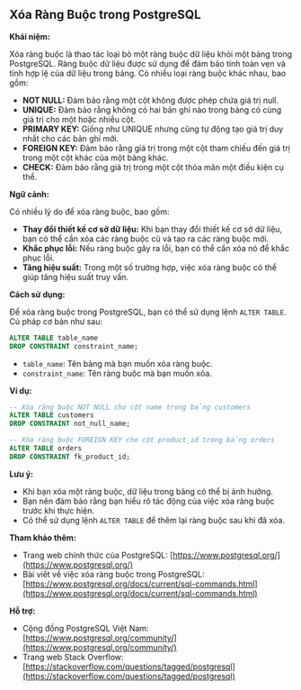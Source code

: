 ## Xóa Ràng Buộc trong PostgreSQL

**Khái niệm:**

Xóa ràng buộc là thao tác loại bỏ một ràng buộc dữ liệu khỏi một bảng trong PostgreSQL. Ràng buộc dữ liệu được sử dụng để đảm bảo tính toàn vẹn và tính hợp lệ của dữ liệu trong bảng. Có nhiều loại ràng buộc khác nhau, bao gồm:

- **NOT NULL:** Đảm bảo rằng một cột không được phép chứa giá trị null.
- **UNIQUE:** Đảm bảo rằng không có hai bản ghi nào trong bảng có cùng giá trị cho một hoặc nhiều cột.
- **PRIMARY KEY:** Giống như UNIQUE nhưng cũng tự động tạo giá trị duy nhất cho các bản ghi mới.
- **FOREIGN KEY:** Đảm bảo rằng giá trị trong một cột tham chiếu đến giá trị trong một cột khác của một bảng khác.
- **CHECK:** Đảm bảo rằng giá trị trong một cột thỏa mãn một điều kiện cụ thể.

**Ngữ cảnh:**

Có nhiều lý do để xóa ràng buộc, bao gồm:

- **Thay đổi thiết kế cơ sở dữ liệu:** Khi bạn thay đổi thiết kế cơ sở dữ liệu, bạn có thể cần xóa các ràng buộc cũ và tạo ra các ràng buộc mới.
- **Khắc phục lỗi:** Nếu ràng buộc gây ra lỗi, bạn có thể cần xóa nó để khắc phục lỗi.
- **Tăng hiệu suất:** Trong một số trường hợp, việc xóa ràng buộc có thể giúp tăng hiệu suất truy vấn.

**Cách sử dụng:**

Để xóa ràng buộc trong PostgreSQL, bạn có thể sử dụng lệnh `ALTER TABLE`. Cú pháp cơ bản như sau:

```sql
ALTER TABLE table_name
DROP CONSTRAINT constraint_name;
```

- `table_name`: Tên bảng mà bạn muốn xóa ràng buộc.
- `constraint_name`: Tên ràng buộc mà bạn muốn xóa.

**Ví dụ:**

```sql
-- Xóa ràng buộc NOT NULL cho cột name trong bảng customers
ALTER TABLE customers
DROP CONSTRAINT not_null_name;

-- Xóa ràng buộc FOREIGN KEY cho cột product_id trong bảng orders
ALTER TABLE orders
DROP CONSTRAINT fk_product_id;
```

**Lưu ý:**

- Khi bạn xóa một ràng buộc, dữ liệu trong bảng có thể bị ảnh hưởng.
- Bạn nên đảm bảo rằng bạn hiểu rõ tác động của việc xóa ràng buộc trước khi thực hiện.
- Có thể sử dụng lệnh `ALTER TABLE` để thêm lại ràng buộc sau khi đã xóa.

**Tham khảo thêm:**

- Trang web chính thức của PostgreSQL: [https://www.postgresql.org/](https://www.postgresql.org/)
- Bài viết về việc xóa ràng buộc trong PostgreSQL: [https://www.postgresql.org/docs/current/sql-commands.html](https://www.postgresql.org/docs/current/sql-commands.html)

**Hỗ trợ:**

- Cộng đồng PostgreSQL Việt Nam: [https://www.postgresql.org/community/](https://www.postgresql.org/community/)
- Trang web Stack Overflow: [https://stackoverflow.com/questions/tagged/postgresql](https://stackoverflow.com/questions/tagged/postgresql)

